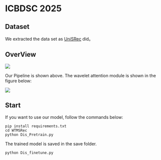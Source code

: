 # ICBDSC 2025

## Dataset

We extracted the data set as [UniSRec](https://github.com/RUCAIBox/UniSRec) did。

## OverView

![](https://agent-demo-leo.oss-cn-chengdu.aliyuncs.com/%E5%B9%BB%E7%81%AF%E7%89%871.PNG)



Our Pipeline is shown above. The wavelet attention module is shown in the figure below:

![](https://agent-demo-leo.oss-cn-chengdu.aliyuncs.com/%E5%B9%BB%E7%81%AF%E7%89%872.PNG)

## Start 

If you want to use our model, follow the commands below:

```shell
pip install requirements.txt
cd WTMSRec
python Dis_Pretrain.py
```

The trained model is saved in the save folder.

```shell
python Dis_finetune.py
```

